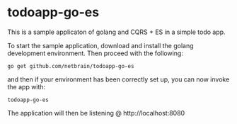 # todoapp-go-es

This is a sample applicaton of golang and CQRS + ES in a simple todo app. 

To start the sample application, download and install the golang development environment. Then proceed with the following:

```go get github.com/netbrain/todoapp-go-es```

and then if your environment has been correctly set up, you can now invoke the app with: 

```todoapp-go-es```

The application will then be listening @ http://localhost:8080
